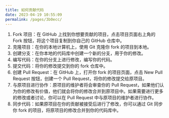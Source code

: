 ```yaml
---
title: 如何贡献代码
date: 2023-04-19 10:55:09
permalink: /pages/3b0ecc/
---
```


1. Fork 项目：在 GitHub 上找到你想要贡献的项目，点击项目页面右上角的 Fork 按钮，将这个项目复制到你自己的 GitHub 仓库中。
2. 克隆项目：在你的本地计算机上，使用 Git 克隆你 fork 的项目到本地。
3. 创建分支：在你本地的代码库中创建一个新的分支，用于你的修改。
4. 编写代码：在你的分支上进行修改，编写你的代码。
5. 提交代码：将你的修改提交到你的 fork 仓库中。
6. 创建 Pull Request：在 GitHub 上，打开你 fork 的项目页面，点击 New Pull Request 按钮，创建一个 Pull Request，将你的修改提交给原项目。
7. 与原项目进行协作：原项目的维护者将会审查你的 Pull Request，如果他们认为你的修改有价值，他们就会将你的修改合并到原项目中。如果需要进行更多的修改或者讨论，你可以在 Pull Request 中与原项目的维护者进行协作。
8. 同步代码：如果原项目在你的贡献被接受后进行了修改，你可以通过 Git 同步你 fork 的项目，将原项目的修改合并到你的代码库中。
